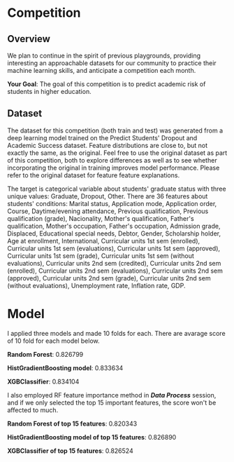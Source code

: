 # Competition
## Overview
We plan to continue in the spirit of previous playgrounds, providing interesting an approachable datasets for our community to practice their machine learning skills, and anticipate a competition each month.

**Your Goal**: The goal of this competition is to predict academic risk of students in higher education.

## Dataset
The dataset for this competition (both train and test) was generated from a deep learning model trained on the Predict Students' Dropout and Academic Success dataset. Feature distributions are close to, but not exactly the same, as the original. Feel free to use the original dataset as part of this competition, both to explore differences as well as to see whether incorporating the original in training improves model performance. Please refer to the original dataset for feature feature explanations.

The target is categorical variable about students' graduate status with three unique values: Graduate, Dropout, Other. There are 36 features about students' conditions: Marital status, Application mode, Application order, Course, Daytime/evening attendance, Previous qualification, Previous qualification (grade), Nacionality, Mother's qualification, Father's qualification, Mother's occupation, Father's occupation, Admission grade, Displaced, Educational special needs, Debtor, Gender, Scholarship holder, Age at enrollment, International, Curricular units 1st sem (enrolled), Curricular units 1st sem (evaluations), Curricular units 1st sem (approved), Curricular units 1st sem (grade), Curricular units 1st sem (without evaluations), Curricular units 2nd sem (credited), Curricular units 2nd sem (enrolled), Curricular units 2nd sem (evaluations), Curricular units 2nd sem (approved), Curricular units 2nd sem (grade), Curricular units 2nd sem (without evaluations), Unemployment rate, Inflation rate, GDP.



# Model
I applied three models and made 10 folds for each. There are avarage score of 10 fold for each model below.

**Random Forest**: 0.826799

**HistGradientBoosting model**: 0.833634

**XGBClassifier**: 0.834104

I also employed RF feature importance method in ***Data Process*** session, and if we only selected the top 15 important features, the score won't be affected to much.

**Random Forest of top 15 features**: 0.820343

**HistGradientBoosting model of top 15 features**: 0.826890

**XGBClassifier of top 15 features**: 0.826524
